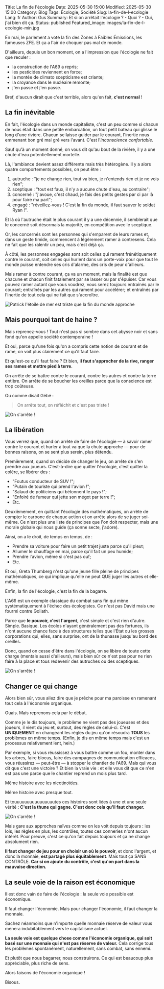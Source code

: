 Title: La fin de l'écologie
Date: 2025-05-30 15:00
Modified: 2025-05-30 15:00
Category: Blog
Tags: Écologie, Société
Slug: la-fin-de-l-ecologie
Lang: fr
Author: Gus
Summary: Et si on arrêtait l'écologie ? - Quoi ? - Oui, j'ai bien dit ça.
Status: published
Featured_image: images/la-fin-de-l-ecologie-min.jpg


En mai, le parlement a voté la fin des Zones à Faibles Émissions, les fameuses ZFE.
Et ça a l'air de choquer pas mal de monde.

D'ailleurs, depuis un bon moment, on a l'impression que l'écologie ne fait que reculer :

* la construction de l'A69 a repris;
* les pesticides reviennent en force;
* la montée de climato scepticisme est criante;
* la croyance dans le nucléaire remonte;
* j'en passe et j'en passe.

Bref, d'aucun dirait que c'est terrible, alors qu'en fait, **c'est normal** !

## La fin inévitable

En fait, l'écologie dans un monde capitaliste, c'est un peu comme si chacun de nous était dans une petite embarcation, un tout petit bateau qui glisse le long d'une rivière.
Chacun se laisse guider par le courant, l'inertie nous emmenant bon gré mal gré vers l'avant.
C'est l'*inconscience confortable*.

Sauf qu'à un moment donné, on vous dit qu'au bout de la rivière, il y a une chute d'eau potentiellement mortelle.

Là, l'ambiance devient assez différente mais très hétérogène.
Il y a alors quatre comportements possibles, on peut être :

1. autruche : "je ne change rien, tout va bien, je n'entends rien et je ne vois rien";
1. sceptique : "tout est faux, il n'y a aucune chute d'eau, au contraire";
1. concerné : "j'avoue, c'est chaud, je fais des petits gestes par ci par là pour faire ma part";
1. engagé : "réveillez-vous ! C'est la fin du monde, il faut sauver le soldat Ryan !".

Et là où l'autruche était le plus courant il y a une décennie, il semblerait que le concerné soit désormais la majorité, en compétition avec le sceptique.

Or, les concernés sont les personnes qui s'emparent de leurs rames et, dans un geste timide, commencent à légèrement ramer à contresens.
Cela ne fait que les ralentir un peu, mais c'est déjà ça.

À côté, les personnes engagées sont soit celles qui rament frénétiquement contre le courant, soit celles qui hurlent dans un porte-voix pour que tout le monde puisse entendre ses cris d'alarme, des cris de peur d'ailleurs.

Mais ramer à contre courant, ça va un moment, mais la finalité est que chacune et chacun finit fatalement par se lasser ou par s'épuiser.
Car vous pouvez ramer autant que vous voudrez, vous serez toujours entraînés par le courant; entraînés par les autres qui rament pour accélérer; et entraînés par l'inertie de tout cela qui ne fait que s'accroître.

<img class="rounded mx-auto d-block" src="https://media1.giphy.com/media/v1.Y2lkPTc5MGI3NjExMGM0dDBwMDgyb3A4YnljdHd2NWFzZDU5cGliZjRxbDRvcXpiemFjcyZlcD12MV9pbnRlcm5hbF9naWZfYnlfaWQmY3Q9Zw/OPU6wzx8JrHna/giphy.gif" alt="Patrick l'étoile de mer est triste que la fin du monde approche">

## Mais pourquoi tant de haine ?

Mais reprenez-vous !
Tout n'est pas si sombre dans cet abysse noir et sans fond qu'on appelle société contemporaine !

Et oui, parce qu'une fois qu'on a compris cette notion de courant et de rame, on voit plus clairement ce qu'il faut faire.

Et qu'est-ce qu'il faut faire ?
Et bien, **il faut s'approcher de la rive, ranger ses rames et mettre pied à terre**.

On arrête de se battre contre le courant, contre les autres et contre la terre entière.
On arrête de se boucher les oreilles parce que la conscience est trop coûteuse.

Ou comme disait Gébé : 

> On arrête tout, on réfléchit et c'est pas triste !


<img class="rounded mx-auto d-block" src="https://media2.giphy.com/media/v1.Y2lkPTc5MGI3NjExNHBnOWNkeG94cWg1d2IzMmg0MjN4YzluZDB2bDFmYjZqaTR4eWhiOSZlcD12MV9pbnRlcm5hbF9naWZfYnlfaWQmY3Q9Zw/zCpYQh5YVhdI1rVYpE/giphy.gif" alt="On s'arrête !">

## La libération

Vous verrez que, quand on arrête de faire de l'écologie — à savoir ramer contre le courant et hurler à tout va que la chute approche — pour de bonnes raisons, on se sent plus serein, plus détendu.

Premièrement, quand on décide de changer le jeu, on arrête de s'en prendre aux joueurs.
C'est-à-dire que quitter l'écologie, c'est quitter la colère, se libérer des :

* "Foutus conducteur de SUV !";
* "Putain de touriste qui prend l'avion !";
* "Salaud de politiciens qui bétonnent le pays !";
* "Enfoiré de fumeur qui jette son mégot par terre !";
* Etc.


Deuxièmement, en quittant l'écologie des mathématiques, on arrête de compter le carbone de chaque action et on arrête alors de se juger soi-même.
Ce n'est plus une liste de principes que l'on doit respecter, mais une morale globale qui nous guide (ça sonne secte, j'adore).

Ainsi, on a le droit, de temps en temps, de :

* Prendre sa voiture pour faire un petit trajet juste parce qu'il pleut;
* Allumer le chauffage en mai, parce qu'il fait un peu humide;
* Prendre l'avion, même si c'est pas ouf;
* Etc.

Et oui, Greta Thumberg n'est qu'une jeune fille pleine de principes mathématiques, ce qui implique qu'elle ne peut QUE juger les autres et elle-même.


Enfin, la fin de l'écologie, c'est la fin de la bagarre.

L'A69 est un exemple classique du combat sans fin qui mène systématiquement à l'échec des écologistes.
Ce n'est pas David mais une fourmi contre Goliath.

Parce que **le pouvoir, c'est l'argent**, c'est simple et c'est rien d'autre.
Simple.
Basique.
Les écolos n'ayant généralement pas des fortunes, ils n'ont aucune chance face à des structures telles que l'État ou les grosses corporations qui, elles, sans surprise, ont de la thunasse jusqu'au bord des oreilles.

Donc, quand on cesse d'être dans l'écologie, on se libère de toute cette charge (mentale aussi d'ailleurs), mais bien sûr ce n'est pas pour ne rien faire à la place et tous redevenir des autruches ou des sceptiques.

<img class="rounded mx-auto d-block" src="https://media.giphy.com/media/v1.Y2lkPTc5MGI3NjExdmQ4bWFkenFyNHV4NTU3cjN5cTlndHNxZ3Y0a2xvZm9rY2xwd2lkeiZlcD12MV9naWZzX3NlYXJjaCZjdD1n/6901DbEbbm4o0/giphy.gif" alt="On s'arrête !">

## Changer ce qui change

Alors bien sûr, vous allez dire que je prêche pour ma paroisse en ramenant tout cela à l'économie organique.

Ouais.
Mais reprenons cela par le début.

Comme je le dis toujours, le problème ne vient pas des joueuses et des joueurs, il vient du jeu et, surtout, des règles de celui-ci.
C'est **UNIQUEMENT** en changeant les règles du jeu qu'on résoudra **TOUS** les problèmes en même temps.
(Enfin, je dis en même temps mais c'est un processus relativement lent, hein.)

Par exemple, si vous réussissez à vous battre comme un fou, monter dans les arbres, faire blocus, faire des campagnes de communication efficaces, vous réussirez — peut-être — à stopper le chantier de l'A69.
Mais qui vous dit que c'est une victoire ?
Et bien la vraie vie : et elle vous dit que ce n'en est pas une parce que le chantier reprend un mois plus tard.

Même histoire avec les nicotinoïdes.

Même histoire avec presque tout.

Et touuuuuuuuuuuuuuuutes ces histoires sont liées à une et une seule vérité : **C'est la thune qui gagne.
C'est donc cela qu'il faut changer.**

<img class="rounded mx-auto d-block" src="https://media3.giphy.com/media/v1.Y2lkPTc5MGI3NjExYnY5YTNodXY0bmkxcGQ5OHo0c2F3MjIzdWxoMmhuOW1ianZvYzRwciZlcD12MV9pbnRlcm5hbF9naWZfYnlfaWQmY3Q9Zw/OT2mVnzmyH1nHbEi4l/giphy.gif" alt="On s'arrête !">


Mais gare aux approches naïves comme on les voit depuis toujours : les lois, les règles en plus, les contrôles, toutes ces conneries n'ont aucun intérêt.
Pour preuve, c'est ce qu'on fait depuis toujours et ça ne change absolument rien.

**Il faut changer de jeu pour en choisir un où le pouvoir**, et donc l'argent, et donc la monnaie, **est partagé plus équitablement**.
Mais tout ça SANS CONTRÔLE.
**Car si on ajoute du contrôle, c'est qu'on part dans la mauvaise direction.**

## La seule voie de la raison est économique

Il est donc vain de faire de l'écologie : la seule voie possible est économique.

Il faut changer l'économie.
Mais pour changer l'économie, il faut changer la monnaie.

Sachez néanmoins que n'importe quelle monnaie réserve de valeur vous mènera indubitablement vers le capitalisme actuel.

**La seule voie est quelque chose comme l'économie organique, qui soit basé sur une monnaie qui n'est pas réserve de valeur.**
Cela corrige tous les problèmes spontanément, naturellement, sans combat, sans ennemi.

Et plutôt que nous bagarrer, nous construirons.
Ce qui est beaucoup plus appréciable, plus riche de sens.

Alors faisons de l'économie organique !

Bisous.

